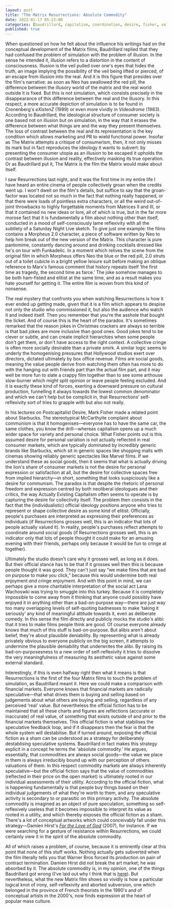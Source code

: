 ```yaml
---
layout: post
title: "The Matrix Resurrections: Absolute Commodity"
date: 2022-01-17 05:23:00
categories: [baudrillard, capitalism, coordination, desire, fisher, value]
published: true
---
```


When questioned on how he felt about the influence his writings had on the conceptual development of the Matrix films, Baudrillard replied that they had confused the problem of simulation with the problem of illusion. In the sense he intended it, illusion refers to a distortion in the content of consciousness. Illusion is the veil pulled over one's eyes that hides the truth, an image implying the possibility of the veil being lifted or pierced, of an escape from illusion into the real. And it is this figure that presides over the film's narrative: as soon as Neo has swallowed the red pill, the difference between the illusory world of the matrix and the real world outside it is fixed. But this is not simulation, which consists precisely in the disappearance of this difference between the real and the illusory. In this respect, a more accurate depiction of simulation is to be found in Cronenberg's _eXistenZ_ (1999) or even more vividly in _Videodrome_ (1983). According to Baudrillard, the ideological structure of consumer society is one based not on illusion but on simulation, in the way that it erases the difference between what things are and the way they present themselves. The loss of contrast between the real and its representation is the key condition which allows marketing and PR to wield functional power. Insofar as The Matrix attempts a critique of consumerism, then, it not only misses its mark but in fact reproduces the ideology it wants to subvert: by presenting the consumer utopia as an illusion to be escaped it upholds the contrast between illusion and reality, effectively masking its true operation. Or as Baudrillard put it, The Matrix is the film the Matrix would make about itself.

<!--more-->

I saw Resurrections last night, and it was the first time in my entire life I have heard an entire cinema of people collectively groan when the credits went up. I won't dwell on the film's details, but suffice to say that the groan-factor was located not so much in the fact that nothing really happened, or that there were loads of pointless extra characters, or all the weird out-of-joint throwbacks to highly forgettable moments from Matrices II and III, or that it contained no new ideas or lore, all of which is true, but in the far more morose fact that it is fundamentally a film about nothing other than itself, conducted in a mood of self-consciously lame reflexivity with all the subtlety of a Saturday Night Live sketch. To give just one example: the films contains a Morpheus 2.0 character, a piece of software written by Neo to help him break out of the new version of the Matrix. This character is pure pantomime, constantly dancing around and drinking cocktails dressed like he's on tour with Funkadelic. In a moment which relives the scene from the original film in which Morpheus offers Neo the blue or the red pill, 2.0 struts out of a toilet cubicle in a bright yellow leisure suit before making an oblique reference to Marx's famous comment that history repeats itself ‘the first time as tragedy, the second time as farce.’ The joke somehow manages to be both ham-fisted and elitist at the same time, and as a result makes you hate yourself for getting it. The entire film is woven from this kind of nonsense.

The real mystery that confronts you when watching Resurrections is how it ever ended up getting made, given that it is a film which appears to despise not only the studio who commissioned it, but also the audience who watch it and indeed itself. Then you remember that you're the asshole that bought the ticket. And of course this is the heart of the paradox. It's sometimes remarked that the reason jokes in Christmas crackers are always so terrible is that bad jokes are more inclusive than good ones. Good jokes tend to be clever or subtle, and can create implicit hierarchies when some people don't get them, or don't have access to the right context. A collective cringe is often more socially desirable than a private smirk. A similar logic seems to underly the homogenising pressures that Hollywood studios exert over directors, dictated ultimately by box office revenue. Films are social goods, meaning the value people derive from watching them often has more to do with the hanging out with friends part than the actual film part, and it may well be more fun to slate a crappy film together than to see some arthouse slow-burner which might split opinion or leave people feeling excluded. And it is exactly these kind of forces, exerting a downward pressure on cultural production, funnelling it always towards the lowest common denominator and which we can't help but be complicit in, that Resurrections’ self-reflexivity sort of tries to grapple with but also not really.

In his lectures on Postcapitalist Desire, Mark Fisher made a related point about Starbucks. The stereotypical McCarthyite complaint about communism is that it homogenises—everyone has to have the same car, the same clothes, you know the drill—whereas capitalism opens up a much wider space for variety and personal choice. What Fisher points out is this assumed desire for personal variation is not actually reflected in real consumer markets, which are typically dominated by incredibly generic brands like Starbucks, which sit in generic spaces like shopping malls with cinemas showing reliably generic spectacles like Marvel films. If we understand these as social goods, then it seems that what is actually driving the lion's share of consumer markets is not the desire for personal expression or satisfaction at all, but the desire for collective spaces free from implied hierarchy—in short, something that looks suspiciously like a desire for communism. The paradox is that despite the rhetoric of personal freedom and expression centred by both neoliberal ideologues and their critics, the way Actually Existing Capitalism often seems to operate is by capturing the desire for collectivity itself. The problem then consists in the fact that the (individualistic) official ideology positions anyone who tries to represent or shape collective desire as some kind of elitist. Officially, people's purchases are interpreted as expressing their preferences as individuals (if Resurrections grosses well, this is an indicator that lots of people actually valued it). In reality, people's purchases reflect attempts to coordinate around social goods (if Resurrections grosses well, this is an indicator only that lots of people thought it could make for an amusing evening with their friends, perhaps only because it would be fun to cringe at together).

Ultimately the studio doesn't care why it grosses well, as long as it does. But their official stance has to be that if it grosses well then this is because people thought it was good. They can't just say “we make films that are bad on purpose to make you click,” because this would undermine both real enjoyment _and_ cringe enjoyment. And with this point in mind, we can perhaps give a more charitable interpretation of the social act Lana Wachoswki was trying to smuggle into this turkey. Because it is completely impossible to come away from it thinking that anyone could possibly have enjoyed it in anything other than a bad-on-purpose way—there are just way too many overlapping levels of self-quoting badnesses to make ’taking it seriously’ any kind of meaningful attitude towards it, even as deliberate comedy. In this sense the film directly and publicly mocks the studio's alibi: that it tries to make films people think are good. Of course everyone already knows that much of this stuff is bad-on-purpose. But alibis aren't about belief, they're about plausible deniability. By representing what is already privately obvious to everyone publicly on the big screen, it attempts to undermine the plausible deniability that underwrites the alibi. By raising its bad-on-purposesness to a new order of self-reflexivity it tries to dissolve the very meaningfulness of measuring its aesthetic value against some external standard.

Interestingly, if this is even halfway right then what it means is that Resurrections is the first of the four Matrix films to touch the problem of simulation, as Baudrillard meant it. Here we could make a comparison with financial markets. Everyone knows that financial markets are radically speculative—that what drives them is buying and selling based on judgements about what others are buying and selling, regardless of any perceived ‘real’ value. But nevertheless the official fiction has to be maintained that all these charts and figures are reflections (accurate or inaccurate) of real value, of something that exists outside of and prior to the financial markets themselves. This official fiction is what stabilises the speculative feedback loop, and if it disappears then the fear is that the whole system will destabilise. But if turned around, exposing the official fiction as a sham can be understood as a strategy for deliberately destablising speculative systems. Baudrillard in fact makes this strategy explicit in a concept he terms the 'absolute commodity.' He argues, essentially, that commodities are always social goods—the value we place in them is always irreducibly bound up with our perception of others valuations of them. In this respect commodity markets are always inherently speculative—but the official fiction says that the value of commodities (reflected in their price on the open market) is ultimately rooted in our individual assessments of their utility. According to the official fiction, what is happening fundamentally is that people buy things based on their individual judgements of what they're worth to them, and any speculative activity is secondary to or parasitic on this primary activity. The absolute commodity is imagined as an object of pure speculation, something so self-reflexively useless that it becomes impossible to interpret its value as rooted in a utility, and which thereby exposes the official fiction as a sham. There's a lot of conceptual artworks which could conceivably fall under this strategy—Damien Hirst's [_For the Love of God_](https://en.wikipedia.org/wiki/For_the_Love_of_God) (2007), for instance. If we were searching for a gesture of resistance within Resurrections, we could certainly view it in the spirit of the absolute commodity.

All of which raises a problem, of course, because it is eminently clear at this point that none of this stuff works. Nothing actually gets subverted when the film literally tells you that Warner Bros forced its production on pain of contract termination. Damien Hirst did not break the art market; he was absorbed by it. The absolute commodity is, in my opinion, one of the things Baudrillard got wrong (I've laid out why I think that is [here]({{site.baseurl}}/2022/01/03/baudrillard-subject.html)). But nevertheless, what the new Matrix film shows so vividly is how a particular logical knot of irony, self-reflexivity and aborted subversion, one which belonged in the province of French theorists in the 1990's and of conceptual artists in the 2000's, now finds expression at the heart of popular mass culture.
